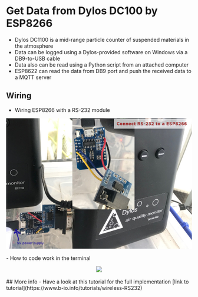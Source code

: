 # Get Data from Dylos DC100 by ESP8266 
- Dylos DC1100 is a mid-range particle counter of suspended materials in the atmosphere 
- Data can be logged using a Dylos-provided software on Windows via a DB9-to-USB cable
- Data also can be read using a Python script from an attached computer
- ESP8622 can read the data from DB9 port and push the received data to a MQTT server
## Wiring
- Wiring ESP8266 with a RS-232 module
<p align="center">
  <img src="images/rs232-2.jpg"/>
</p>
- How to code work in the terminal
<p align="center">
  <img src="images/rs232-3.jpg"/>
</p>
## More info
- Have a look at this tutorial for the full implementation [link to tutorial](https://www.b-io.info/tutorials/wireless-RS232)
